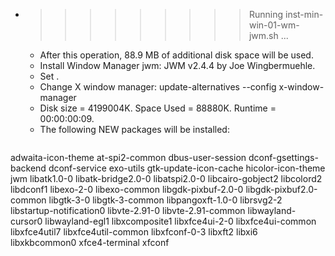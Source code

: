 * >>>>>>>>> Running inst-min-win-01-wm-jwm.sh ...
  * After this operation, 88.9 MB of additional disk space will be used.
  * Install Window Manager jwm: JWM v2.4.4 by Joe Wingbermuehle.
  * Set .
  * Change X window manager: update-alternatives --config x-window-manager
  * Disk size = 4199004K. Space Used = 88880K. Runtime = 00:00:00:09.
  * The following NEW packages will be installed:
  ```bash
adwaita-icon-theme at-spi2-common dbus-user-session dconf-gsettings-backend dconf-service
exo-utils gtk-update-icon-cache hicolor-icon-theme jwm libatk1.0-0
libatk-bridge2.0-0 libatspi2.0-0 libcairo-gobject2 libcolord2 libdconf1
libexo-2-0 libexo-common libgdk-pixbuf-2.0-0 libgdk-pixbuf2.0-common libgtk-3-0
libgtk-3-common libpangoxft-1.0-0 librsvg2-2 libstartup-notification0 libvte-2.91-0
libvte-2.91-common libwayland-cursor0 libwayland-egl1 libxcomposite1 libxfce4ui-2-0
libxfce4ui-common libxfce4util7 libxfce4util-common libxfconf-0-3 libxft2
libxi6 libxkbcommon0 xfce4-terminal xfconf
  ```
